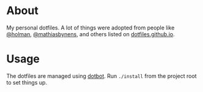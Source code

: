 # About
My personal dotfiles. A lot of things were adopted from people like
[@holman](https://github.com/holman/dotfiles),
[@mathiasbynens](https://github.com/mathiasbynens/dotfiles), and others
listed on [dotfiles.github.io](https://dotfiles.github.io).


# Usage
The dotfiles are managed using [dotbot](https://github.com/anishathalye/dotbot).
Run `./install` from the project root to set things up.

